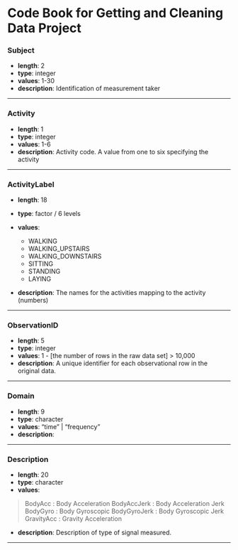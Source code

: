 Code Book for Getting and Cleaning Data Project
====================


### Subject
* __length__: 2
* __type__: integer
* __values__: 1-30
* __description__: Identification of measurement taker

**** 

### Activity
* __length__: 1
* __type__: integer
* __values__: 1-6
* __description__: Activity code. A value from one to six specifying the activity

****

### ActivityLabel
* __length__: 18
* __type__: factor / 6 levels
* __values__:

   * WALKING
   * WALKING_UPSTAIRS
   * WALKING_DOWNSTAIRS
   * SITTING
   * STANDING
   * LAYING

* __description__: The names for the activities mapping to the activity (numbers)

****

### ObservationID
* __length__: 5
* __type__: integer
* __values__: 1 - [the number of rows in the raw data set] > 10,000
* __description__: A unique identifier for each observational row in the original data.

****

### Domain
* __length__: 9
* __type__: character
* __values__: “time” | “frequency”
* __description__:

****

### Description
* __length__: 20
* __type__: character
* __values__:
> BodyAcc : Body Acceleration
> BodyAccJerk : Body Acceleration Jerk
> BodyGyro : Body Gyroscopic
> BodyGyroJerk : Body Gyroscopic Jerk
> GravityAcc : Gravity Acceleration
* __description__: Description of type of signal measured.

****


